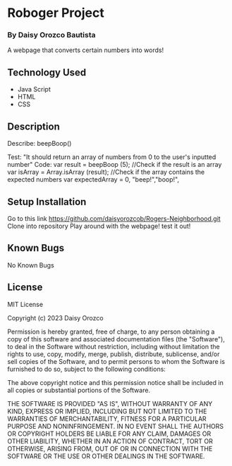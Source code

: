 # Roboger Project

### By Daisy Orozco Bautista
A webpage that converts certain numbers into words!

## Technology Used 
* Java Script
* HTML
* CSS

## Description
Describe: beepBoop()

Test: "It should return an array of numbers from 0 to the user's inputted number"
Code:
    var result = beepBoop (5);
    //Check if the result is an array
    var isArray = Array.isArray (result);
    //Check if the array contains the expected numbers
    var expectedArray = 0, "beep!","boop!",
    
## Setup Installation
Go to this link https://github.com/daisyorozcob/Rogers-Neighborhood.git
Clone into repository
Play around with the webpage! test it out!
    
## Known Bugs 
No Known Bugs 

## License
MIT License

Copyright (c) 2023 Daisy Orozco

Permission is hereby granted, free of charge, to any person obtaining a copy
of this software and associated documentation files (the "Software"), to deal
in the Software without restriction, including without limitation the rights
to use, copy, modify, merge, publish, distribute, sublicense, and/or sell
copies of the Software, and to permit persons to whom the Software is
furnished to do so, subject to the following conditions:

The above copyright notice and this permission notice shall be included in all
copies or substantial portions of the Software.

THE SOFTWARE IS PROVIDED "AS IS", WITHOUT WARRANTY OF ANY KIND, EXPRESS OR
IMPLIED, INCLUDING BUT NOT LIMITED TO THE WARRANTIES OF MERCHANTABILITY,
FITNESS FOR A PARTICULAR PURPOSE AND NONINFRINGEMENT. IN NO EVENT SHALL THE
AUTHORS OR COPYRIGHT HOLDERS BE LIABLE FOR ANY CLAIM, DAMAGES OR OTHER
LIABILITY, WHETHER IN AN ACTION OF CONTRACT, TORT OR OTHERWISE, ARISING FROM,
OUT OF OR IN CONNECTION WITH THE SOFTWARE OR THE USE OR OTHER DEALINGS IN THE
SOFTWARE.
